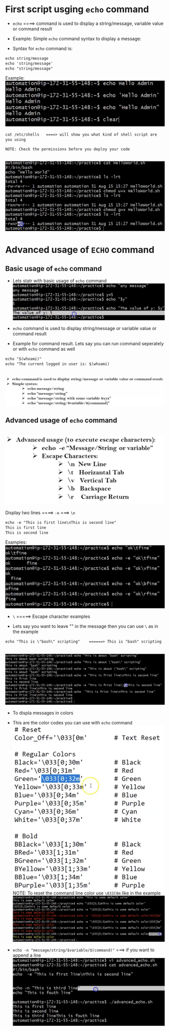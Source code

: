 # First script usging `echo` command

- `echo` ====> command is used to display a string/message, variable value or command result

- Example: Simple `echo` command syntax to display a message:
- Syntax for `echo` command is:
```
echo string/message
echo 'string/message'
echo "string/message"
```
Example:
  <br> ![image](../images/91.png)

```
cat /etc/shells   ====> will show you what kind of shell script are you using
```
```
NOTE: Check the permissions before you deploy your code
```
  <br> ![image](../images/92.png)


# Advanced usage of `ECHO` command

## Basic usage of `echo` command
- Lets statr with basic usage of `echo` command
<br> ![image](../images/106.png)

- `echo` command is used to display string/message or variable value or command result

- Example for command result. Lets say you can run command seperately or with `echo` command as well
```
echo "$(whoami)" 
echo "The current logged in user is: $(whoami)
```
<br> ![image](../images/107.png)

## Advanced usage of `echo` command
<br> ![image](../images/108.png)

Display two lines ====> `-e` ===> `\n`
```
echo -e "This is first line\nThis is second line" 
This is first line
This is second line
```
Examples: 
<br> ![image](../images/109.png)

- `\` =====> Escape character examples

- Lets say you want to leave "" in the message then you can use `\` as in the example
```
echo "This is \"bash\" scripting"    ======> This is "bash" scripting
```
<br> ![image](../images/110.png)

- To displa messages in colors

- This are the color codes you can use with `echo` command
<br> ![image](../images/111.png)
NOTE: To reset the command line color use `\033[0m` like in the example
<br> ![image](../images/112.png)

- `echo -n "message/string/$variable/$(command)"` ===> if you want to append a line
<br> ![image](../images/113.png)
